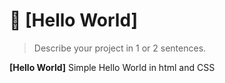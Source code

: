 <a name="readme-top"></a>


<!-- PROJECT DESCRIPTION -->

# 📖 [Hello World] <a name="Hello World"></a>

> Describe your project in 1 or 2 sentences.

**[Hello World]** Simple Hello World in html and CSS

